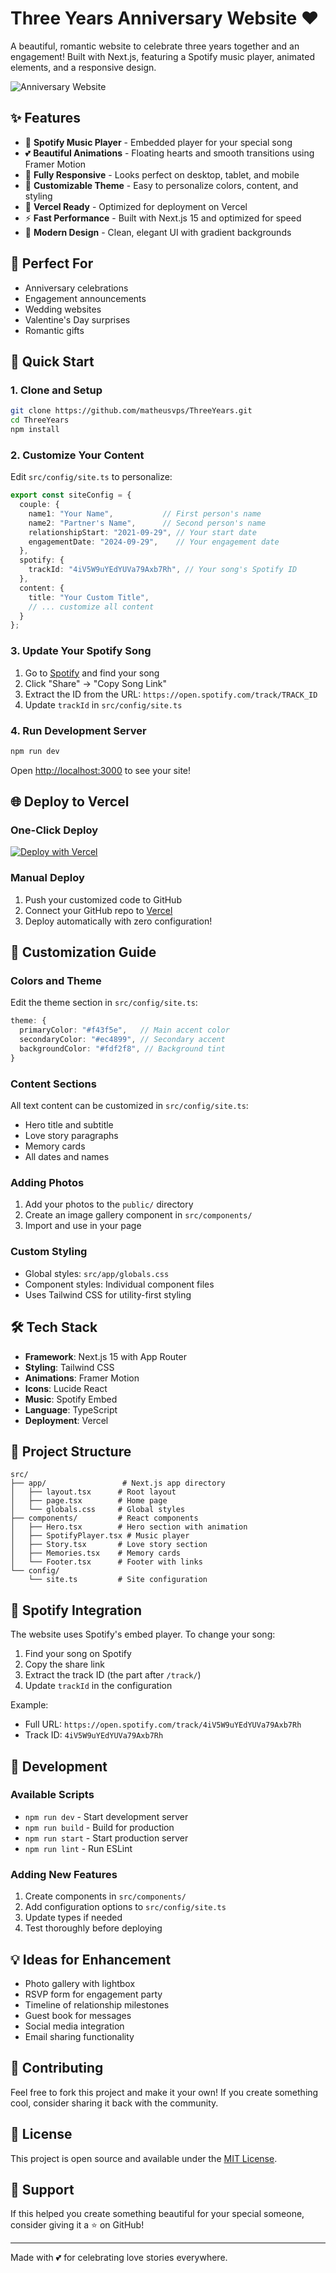 # Three Years Anniversary Website ❤️

A beautiful, romantic website to celebrate three years together and an engagement! Built with Next.js, featuring a Spotify music player, animated elements, and a responsive design.

![Anniversary Website](https://github.com/user-attachments/assets/026e92a4-d408-4f67-b6ff-b5ed01317f91)

## ✨ Features

- 🎵 **Spotify Music Player** - Embedded player for your special song
- 💕 **Beautiful Animations** - Floating hearts and smooth transitions using Framer Motion
- 📱 **Fully Responsive** - Looks perfect on desktop, tablet, and mobile
- 🎨 **Customizable Theme** - Easy to personalize colors, content, and styling
- 🚀 **Vercel Ready** - Optimized for deployment on Vercel
- ⚡ **Fast Performance** - Built with Next.js 15 and optimized for speed
- 🌟 **Modern Design** - Clean, elegant UI with gradient backgrounds

## 🎯 Perfect For

- Anniversary celebrations
- Engagement announcements
- Wedding websites
- Valentine's Day surprises
- Romantic gifts

## 🚀 Quick Start

### 1. Clone and Setup
```bash
git clone https://github.com/matheusvps/ThreeYears.git
cd ThreeYears
npm install
```

### 2. Customize Your Content
Edit `src/config/site.ts` to personalize:

```typescript
export const siteConfig = {
  couple: {
    name1: "Your Name",           // First person's name
    name2: "Partner's Name",      // Second person's name
    relationshipStart: "2021-09-29", // Your start date
    engagementDate: "2024-09-29",    // Your engagement date
  },
  spotify: {
    trackId: "4iV5W9uYEdYUVa79Axb7Rh", // Your song's Spotify ID
  },
  content: {
    title: "Your Custom Title",
    // ... customize all content
  }
};
```

### 3. Update Your Spotify Song
1. Go to [Spotify](https://open.spotify.com) and find your song
2. Click "Share" → "Copy Song Link"
3. Extract the ID from the URL: `https://open.spotify.com/track/TRACK_ID`
4. Update `trackId` in `src/config/site.ts`

### 4. Run Development Server
```bash
npm run dev
```
Open [http://localhost:3000](http://localhost:3000) to see your site!

## 🌐 Deploy to Vercel

### One-Click Deploy
[![Deploy with Vercel](https://vercel.com/button)](https://vercel.com/new/clone?repository-url=https://github.com/matheusvps/ThreeYears)

### Manual Deploy
1. Push your customized code to GitHub
2. Connect your GitHub repo to [Vercel](https://vercel.com)
3. Deploy automatically with zero configuration!

## 🎨 Customization Guide

### Colors and Theme
Edit the theme section in `src/config/site.ts`:
```typescript
theme: {
  primaryColor: "#f43f5e",   // Main accent color
  secondaryColor: "#ec4899", // Secondary accent
  backgroundColor: "#fdf2f8", // Background tint
}
```

### Content Sections
All text content can be customized in `src/config/site.ts`:
- Hero title and subtitle
- Love story paragraphs
- Memory cards
- All dates and names

### Adding Photos
1. Add your photos to the `public/` directory
2. Create an image gallery component in `src/components/`
3. Import and use in your page

### Custom Styling
- Global styles: `src/app/globals.css`
- Component styles: Individual component files
- Uses Tailwind CSS for utility-first styling

## 🛠️ Tech Stack

- **Framework**: Next.js 15 with App Router
- **Styling**: Tailwind CSS
- **Animations**: Framer Motion
- **Icons**: Lucide React
- **Music**: Spotify Embed
- **Language**: TypeScript
- **Deployment**: Vercel

## 📁 Project Structure

```
src/
├── app/                 # Next.js app directory
│   ├── layout.tsx      # Root layout
│   ├── page.tsx        # Home page
│   └── globals.css     # Global styles
├── components/         # React components
│   ├── Hero.tsx        # Hero section with animation
│   ├── SpotifyPlayer.tsx # Music player
│   ├── Story.tsx       # Love story section
│   ├── Memories.tsx    # Memory cards
│   └── Footer.tsx      # Footer with links
└── config/
    └── site.ts         # Site configuration
```

## 🎵 Spotify Integration

The website uses Spotify's embed player. To change your song:

1. Find your song on Spotify
2. Copy the share link
3. Extract the track ID (the part after `/track/`)
4. Update `trackId` in the configuration

Example:
- Full URL: `https://open.spotify.com/track/4iV5W9uYEdYUVa79Axb7Rh`
- Track ID: `4iV5W9uYEdYUVa79Axb7Rh`

## 🔧 Development

### Available Scripts
- `npm run dev` - Start development server
- `npm run build` - Build for production
- `npm run start` - Start production server
- `npm run lint` - Run ESLint

### Adding New Features
1. Create components in `src/components/`
2. Add configuration options to `src/config/site.ts`
3. Update types if needed
4. Test thoroughly before deploying

## 💡 Ideas for Enhancement

- Photo gallery with lightbox
- RSVP form for engagement party
- Timeline of relationship milestones
- Guest book for messages
- Social media integration
- Email sharing functionality

## 🤝 Contributing

Feel free to fork this project and make it your own! If you create something cool, consider sharing it back with the community.

## 📄 License

This project is open source and available under the [MIT License](LICENSE).

## 💝 Support

If this helped you create something beautiful for your special someone, consider giving it a ⭐ on GitHub!

---

Made with 💕 for celebrating love stories everywhere.
